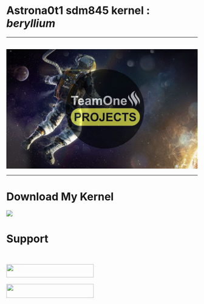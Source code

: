 <!DOCTYPE html>
<html>
 
<body>
<h1>Astrona0t1 sdm845 kernel : <i>beryllium</i></h1>
<hr ><br>
 <img src="banner.jpg" alt="" width="920"> 
<hr>
 
# Download My Kernel 
 
<a href="https://drive.google.com/drive/mobile/folders/1jBeoYjuYxFXOg9wvxKVXmLMJX7DwhGlw"><img src="https://telegra.ph/file/0d06c04f97d1de1f1e097.jpg" width="180px"></a>
 
# Support 
 
 </br>
 
<a href="https://t.me/TeamOneUpdates"><img src="https://img.shields.io/badge/Join-Telegram%20Channel-red.svg?logo=Telegram" width="230px" height="35px" ></a> </br> 

<a href="https://t.me/TeamOneProjectx"><img src="https://img.shields.io/badge/Join-Telegram%20Group-blue.svg?logo=telegram" width="230px" height="37px"></a>
</html> 

